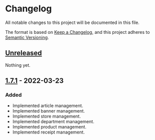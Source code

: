 # Changelog

All notable changes to this project will be documented in this file.

The format is based on [Keep a Changelog](https://keepachangelog.com/en/1.0.0/),
and this project adheres to [Semantic Versioning](https://semver.org/spec/v2.0.0.html).

## [Unreleased]

Nothing yet.

## [1.7.1] - 2022-03-23

### Added

- Implemented article management.
- Implemented banner management.
- Implemented store management.
- Implemented department management.
- Implemented product management.
- Implemented receipt management.

[unreleased]: https://github.com/Logitar/Portal/compare/v1.7.1...HEAD
[1.7.1]: https://github.com/Logitar/Portal/releases/tag/v1.7.1
